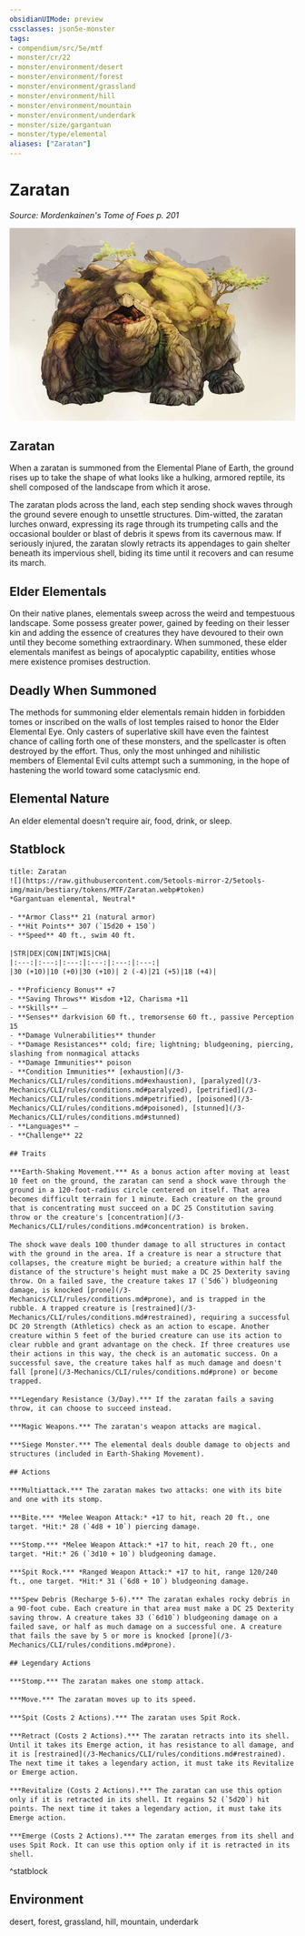 ```yaml
---
obsidianUIMode: preview
cssclasses: json5e-monster
tags:
- compendium/src/5e/mtf
- monster/cr/22
- monster/environment/desert
- monster/environment/forest
- monster/environment/grassland
- monster/environment/hill
- monster/environment/mountain
- monster/environment/underdark
- monster/size/gargantuan
- monster/type/elemental
aliases: ["Zaratan"]
---
```

# Zaratan
*Source: Mordenkainen's Tome of Foes p. 201*  

![](https://raw.githubusercontent.com/5etools-mirror-2/5etools-img/main/bestiary/MTF/Zaratan.webp#right)  
## Zaratan

When a zaratan is summoned from the Elemental Plane of Earth, the ground rises up to take the shape of what looks like a hulking, armored reptile, its shell composed of the landscape from which it arose.

The zaratan plods across the land, each step sending shock waves through the ground severe enough to unsettle structures. Dim-witted, the zaratan lurches onward, expressing its rage through its trumpeting calls and the occasional boulder or blast of debris it spews from its cavernous maw. If seriously injured, the zaratan slowly retracts its appendages to gain shelter beneath its impervious shell, biding its time until it recovers and can resume its march.

## Elder Elementals

On their native planes, elementals sweep across the weird and tempestuous landscape. Some possess greater power, gained by feeding on their lesser kin and adding the essence of creatures they have devoured to their own until they become something extraordinary. When summoned, these elder elementals manifest as beings of apocalyptic capability, entities whose mere existence promises destruction.

## Deadly When Summoned

The methods for summoning elder elementals remain hidden in forbidden tomes or inscribed on the walls of lost temples raised to honor the Elder Elemental Eye. Only casters of superlative skill have even the faintest chance of calling forth one of these monsters, and the spellcaster is often destroyed by the effort. Thus, only the most unhinged and nihilistic members of Elemental Evil cults attempt such a summoning, in the hope of hastening the world toward some cataclysmic end.

## Elemental Nature

An elder elemental doesn't require air, food, drink, or sleep.


## Statblock

```ad-statblock
title: Zaratan
![](https://raw.githubusercontent.com/5etools-mirror-2/5etools-img/main/bestiary/tokens/MTF/Zaratan.webp#token)
*Gargantuan elemental, Neutral*

- **Armor Class** 21 (natural armor)
- **Hit Points** 307 (`15d20 + 150`) 
- **Speed** 40 ft., swim 40 ft.

|STR|DEX|CON|INT|WIS|CHA|
|:---:|:---:|:---:|:---:|:---:|:---:|
|30 (+10)|10 (+0)|30 (+10)| 2 (-4)|21 (+5)|18 (+4)|

- **Proficiency Bonus** +7
- **Saving Throws** Wisdom +12, Charisma +11
- **Skills** ⏤
- **Senses** darkvision 60 ft., tremorsense 60 ft., passive Perception 15
- **Damage Vulnerabilities** thunder
- **Damage Resistances** cold; fire; lightning; bludgeoning, piercing, slashing from nonmagical attacks
- **Damage Immunities** poison
- **Condition Immunities** [exhaustion](/3-Mechanics/CLI/rules/conditions.md#exhaustion), [paralyzed](/3-Mechanics/CLI/rules/conditions.md#paralyzed), [petrified](/3-Mechanics/CLI/rules/conditions.md#petrified), [poisoned](/3-Mechanics/CLI/rules/conditions.md#poisoned), [stunned](/3-Mechanics/CLI/rules/conditions.md#stunned)
- **Languages** —
- **Challenge** 22

## Traits

***Earth-Shaking Movement.*** As a bonus action after moving at least 10 feet on the ground, the zaratan can send a shock wave through the ground in a 120-foot-radius circle centered on itself. That area becomes difficult terrain for 1 minute. Each creature on the ground that is concentrating must succeed on a DC 25 Constitution saving throw or the creature's [concentration](/3-Mechanics/CLI/rules/conditions.md#concentration) is broken.

The shock wave deals 100 thunder damage to all structures in contact with the ground in the area. If a creature is near a structure that collapses, the creature might be buried; a creature within half the distance of the structure's height must make a DC 25 Dexterity saving throw. On a failed save, the creature takes 17 (`5d6`) bludgeoning damage, is knocked [prone](/3-Mechanics/CLI/rules/conditions.md#prone), and is trapped in the rubble. A trapped creature is [restrained](/3-Mechanics/CLI/rules/conditions.md#restrained), requiring a successful DC 20 Strength (Athletics) check as an action to escape. Another creature within 5 feet of the buried creature can use its action to clear rubble and grant advantage on the check. If three creatures use their actions in this way, the check is an automatic success. On a successful save, the creature takes half as much damage and doesn't fall [prone](/3-Mechanics/CLI/rules/conditions.md#prone) or become trapped.

***Legendary Resistance (3/Day).*** If the zaratan fails a saving throw, it can choose to succeed instead.

***Magic Weapons.*** The zaratan's weapon attacks are magical.

***Siege Monster.*** The elemental deals double damage to objects and structures (included in Earth-Shaking Movement).

## Actions

***Multiattack.*** The zaratan makes two attacks: one with its bite and one with its stomp.

***Bite.*** *Melee Weapon Attack:* +17 to hit, reach 20 ft., one target. *Hit:* 28 (`4d8 + 10`) piercing damage.

***Stomp.*** *Melee Weapon Attack:* +17 to hit, reach 20 ft., one target. *Hit:* 26 (`3d10 + 10`) bludgeoning damage.

***Spit Rock.*** *Ranged Weapon Attack:* +17 to hit, range 120/240 ft., one target. *Hit:* 31 (`6d8 + 10`) bludgeoning damage.

***Spew Debris (Recharge 5-6).*** The zaratan exhales rocky debris in a 90-foot cube. Each creature in that area must make a DC 25 Dexterity saving throw. A creature takes 33 (`6d10`) bludgeoning damage on a failed save, or half as much damage on a successful one. A creature that fails the save by 5 or more is knocked [prone](/3-Mechanics/CLI/rules/conditions.md#prone).

## Legendary Actions

***Stomp.*** The zaratan makes one stomp attack.

***Move.*** The zaratan moves up to its speed.

***Spit (Costs 2 Actions).*** The zaratan uses Spit Rock.

***Retract (Costs 2 Actions).*** The zaratan retracts into its shell. Until it takes its Emerge action, it has resistance to all damage, and it is [restrained](/3-Mechanics/CLI/rules/conditions.md#restrained). The next time it takes a legendary action, it must take its Revitalize or Emerge action.

***Revitalize (Costs 2 Actions).*** The zaratan can use this option only if it is retracted in its shell. It regains 52 (`5d20`) hit points. The next time it takes a legendary action, it must take its Emerge action.

***Emerge (Costs 2 Actions).*** The zaratan emerges from its shell and uses Spit Rock. It can use this option only if it is retracted in its shell.
```
^statblock

## Environment

desert, forest, grassland, hill, mountain, underdark